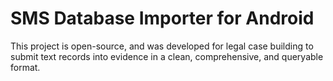 # SMS Database Importer for Android

This project is open-source, and was developed for legal case building to submit text records into evidence in a clean, comprehensive, and queryable format.
